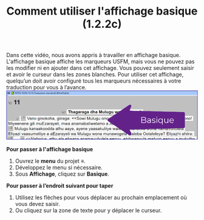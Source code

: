 ﻿---
title: Comment utiliser l'affichage basique (1.2.2c)
---

Dans cette vidéo, nous avons appris à travailler en affichage basique. L'affichage basique affiche les marqueurs USFM, mais vous ne pouvez pas les modifier ni en ajouter dans cet affichage. Vous pouvez seulement saisir et avoir le curseur dans les zones blanches. Pour utiliser cet affichage, quelqu’un doit avoir configuré tous les marqueurs nécessaires à votre traduction pour vous à l’avance.
![](../../media/db5ed440fee71257896ac72e3a90c302.png)

**Pour passer à l'affichage basique**

1.  Ouvrez le **menu** du projet **≡**.
1.  Développez le menu si nécessaire.
1.  Sous **Affichage**, cliquez sur **Basique**.

**Pour passer à l’endroit suivant pour taper**

1.  Utilisez les flèches pour vous déplacer au prochain emplacement où vous devez saisir.
2.  Ou cliquez sur la zone de texte pour y déplacer le curseur.
